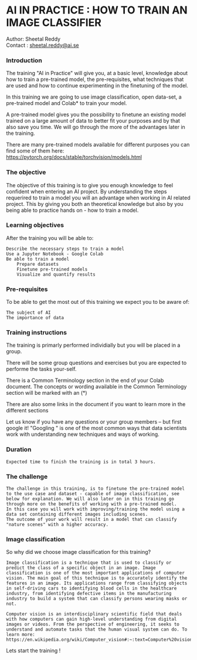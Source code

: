 # AI IN PRACTICE : HOW TO TRAIN AN IMAGE CLASSIFIER  

Author: Sheetal Reddy  
Contact : sheetal.reddy@ai.se  

### Introduction

The training "AI in Practice" will give you, at a basic level, knowledge about how to train a pre-trained model, the pre-requisites, what techniques that are used and how to continue experimenting in the finetuning of the model.

In this training we are going to use image classification, open data-set, a pre-trained model and Colab* to train your model.

A pre-trained model gives you the possibility to finetune an existing model trained on a large amount of data to better fit your purposes and by that also save you time. We will go through the more of the advantages later in the training.

There are many pre-trained models available for different purposes you can find some of them here: https://pytorch.org/docs/stable/torchvision/models.html

### The objective

The objective of this training is to give you enough knowledge to feel confident when entering an AI project. By understanding the steps requerired to train a model you will an advantage when working in AI related project. This by giving you both an theoretical knowledge but also by you being able to practice hands on - how to train a model.

### Learning objectives

After the training you will be able to:

    Describe the necessary steps to train a model
    Use a Jupyter Notebook - Google Colab
    Be able to train a model
        Prepare datasets
        Finetune pre-trained models
        Visualize and quantify results

### Pre-requisites

To be able to get the most out of this training we expect you to be aware of:

    The subject of AI
    The importance of data

### Training instructions

The training is primarly performed individially but you will be placed in a group.

There will be some group questions and exercises but you are expected to performe the tasks your-self.

There is a Common Terminology section in the end of your Colab document. The concepts or wording available in the Common Terminology section will be marked with an (*)  

There are also some links in the document if you want to learn more in the different sections

Let us know if you have any questions or your group members – but first google it! "Googling " is one of the most common ways that data scientists work with understanding new techniques and ways of working.

### Duration

    Expected time to finish the training is in total 3 hours.

### The challenge

    The challenge in this training, is to finetune the pre-trained model to the use case and dataset - capable of image classification, see below for explanation. We will also later on in this training go through more on the benefits of working with a pre-trained model.
    In this case you will work with improving/training the model using a data set containing different images including scenes.
    The outcome of your work will result in a model that can classify "nature scenes" with a higher accuracy.

### Image classification

So why did we choose image classification for this training?

    Image classification is a technique that is used to classify or predict the class of a specific object in an image. Image classification is one of the most important applications of computer vision. The main goal of this technique is to accurately identify the features in an image. Its applications range from classifying objects in self-driving cars to identifying blood cells in the healthcare industry, from identifying defective items in the manufacturing industry to build a system that can classify persons wearing masks or not.

    Computer vision is an interdisciplinary scientific field that deals with how computers can gain high-level understanding from digital images or videos. From the perspective of engineering, it seeks to understand and automate tasks that the human visual system can do. To learn more: https://en.wikipedia.org/wiki/Computer_vision#:~:text=Computer%20vision%20is%20an%20interdisciplinary,human%20visual%20system%20can%20do.

Lets start the training ! 
